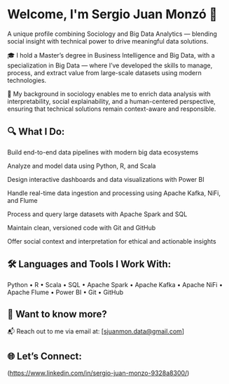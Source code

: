 # Welcome, I'm Sergio Juan Monzó 👋
A unique profile combining Sociology and Big Data Analytics — blending social insight with technical power to drive meaningful data solutions.

🎓 I hold a Master’s degree in Business Intelligence and Big Data, with a specialization in Big Data — where I’ve developed the skills to manage, process, and extract value from large-scale datasets using modern technologies.

🧠 My background in sociology enables me to enrich data analysis with interpretability, social explainability, and a human-centered perspective, ensuring that technical solutions remain context-aware and responsible.

## 🔍 What I Do:
Build end-to-end data pipelines with modern big data ecosystems

Analyze and model data using Python, R, and Scala

Design interactive dashboards and data visualizations with Power BI

Handle real-time data ingestion and processing using Apache Kafka, NiFi, and Flume

Process and query large datasets with Apache Spark and SQL

Maintain clean, versioned code with Git and GitHub

Offer social context and interpretation for ethical and actionable insights

## 🛠️ Languages and Tools I Work With:
Python • R • Scala • SQL • Apache Spark • Apache Kafka • Apache NiFi • Apache Flume • Power BI • Git • GitHub

## 📄 Want to know more?

📬 Reach out to me via email at: [sjuanmon.data@gmail.com]

## 🌐 Let’s Connect:
(https://www.linkedin.com/in/sergio-juan-monzo-9328a8300/)

